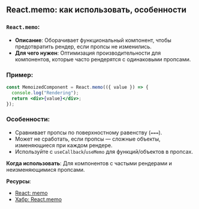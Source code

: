 ## React.memo: как использовать, особенности

### `React.memo`:

- **Описание**: Оборачивает функциональный компонент, чтобы предотвратить рендер, если пропсы не изменились.
- **Для чего нужен**: Оптимизация производительности для компонентов, которые часто рендерятся с одинаковыми пропсами.

### Пример:

```jsx
const MemoizedComponent = React.memo(({ value }) => {
  console.log("Rendering");
  return <div>{value}</div>;
});
```

### Особенности:

- Сравнивает пропсы по поверхностному равенству (`===`).
- Может не сработать, если пропсы — сложные объекты, изменяющиеся при каждом рендере.
- Используйте с `useCallback`/`useMemo` для функций/объектов в пропсах.

**Когда использовать**: Для компонентов с частыми рендерами и неизменяющимися пропсами.

**Ресурсы**:

- [React: memo](https://react.dev/reference/react/memo)
- [Хабр: React.memo](https://habr.com/en/post/468109/)

